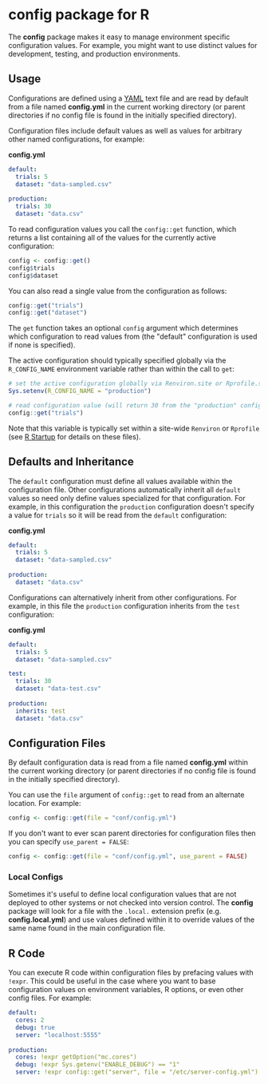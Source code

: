 config package for R
================

The **config** package makes it easy to manage environment specific configuration values. For example, you might want to use distinct values for development, testing, and production environments.

Usage
-----

Configurations are defined using a [YAML](http://www.yaml.org/about.html) text file and are read by default from a file named **config.yml** in the current working directory (or parent directories if no config file is found in the initially specified directory).

Configuration files include default values as well as values for arbitrary other named configurations, for example:

**config.yml**

``` yaml
default:
  trials: 5
  dataset: "data-sampled.csv"
  
production:
  trials: 30
  dataset: "data.csv"
```

To read configuration values you call the `config::get` function, which returns a list containing all of the values for the currently active configuration:

``` r
config <- config::get()
config$trials
config$dataset
```

You can also read a single value from the configuration as follows:

``` r
config::get("trials")
config::get("dataset")
```

The `get` function takes an optional `config` argument which determines which configuration to read values from (the "default" configuration is used if none is specified).

The active configuration should typically specified globally via the `R_CONFIG_NAME` environment variable rather than within the call to `get`:

``` r
# set the active configuration globally via Renviron.site or Rprofile.site
Sys.setenv(R_CONFIG_NAME = "production")

# read configuration value (will return 30 from the "production" config)
config::get("trials")
```

Note that this variable is typically set within a site-wide `Renviron` or `Rprofile` (see [R Startup](https://stat.ethz.ch/R-manual/R-devel/library/base/html/Startup.html) for details on these files).

Defaults and Inheritance
------------------------

The `default` configuration must define all values available within the configuration file. Other configurations automatically inherit all `default` values so need only define values specialized for that configuration. For example, in this configuration the `production` configuration doesn't specify a value for `trials` so it will be read from the `default` configuration:

**config.yml**

``` yaml
default:
  trials: 5
  dataset: "data-sampled.csv"
  
production:
  dataset: "data.csv"
```

Configurations can alternatively inherit from other configurations. For example, in this file the `production` configuration inherits from the `test` configuration:

**config.yml**

``` yaml
default:
  trials: 5
  dataset: "data-sampled.csv"

test:
  trials: 30
  dataset: "data-test.csv"
  
production:
  inherits: test
  dataset: "data.csv"
```

Configuration Files
-------------------

By default configuration data is read from a file named **config.yml** within the current working directory (or parent directories if no config file is found in the initially specified directory).

You can use the `file` argument of `config::get` to read from an alternate location. For example:

``` r
config <- config::get(file = "conf/config.yml")
```

If you don't want to ever scan parent directories for configuration files then you can specify `use_parent = FALSE`:

``` r
config <- config::get(file = "conf/config.yml", use_parent = FALSE)
```

### Local Configs

Sometimes it's useful to define local configuration values that are not deployed to other systems or not checked into version control. The **config** package will look for a file with the `.local.` extension prefix (e.g. **config.local.yml**) and use values defined within it to override values of the same name found in the main configuration file.

R Code
------

You can execute R code within configuration files by prefacing values with `!expr`. This could be useful in the case where you want to base configuration values on environment variables, R options, or even other config files. For example:

``` yaml
default:
  cores: 2
  debug: true
  server: "localhost:5555"
   
production:
  cores: !expr getOption("mc.cores")
  debug: !expr Sys.getenv("ENABLE_DEBUG") == "1"
  server: !expr config::get("server", file = "/etc/server-config.yml")
```
